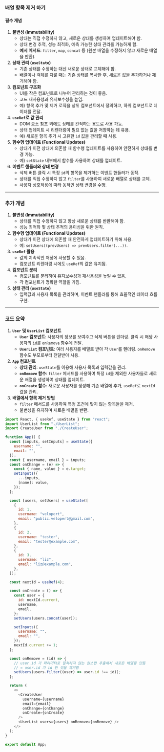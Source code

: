 ### 배열 항목 제거 하기

#### 필수 개념

1. **불변성 (Immutability)**
   - 상태는 직접 수정하지 않고, 새로운 상태를 생성하여 업데이트해야 함.
   - 상태 변경 추적, 성능 최적화, 예측 가능한 상태 관리를 가능하게 함.
   - **예시 메서드**: `filter`, `map`, `concat` 등 (원본 배열을 수정하지 않고 새로운 배열을 반환).
2. **상태 관리 (`useState`)**
   - 기존 상태를 수정하는 대신 새로운 상태로 교체해야 함.
   - 배열이나 객체를 다룰 때는 기존 상태를 복사한 후, 새로운 값을 추가하거나 제거해야 함.
3. **컴포넌트 구조화**
   - UI를 작은 컴포넌트로 나누어 관리하는 것이 좋음.
   - 코드 재사용성과 유지보수성을 높임.
   - 예) 항목 추가 및 제거 로직을 상위 컴포넌트에서 정의하고, 하위 컴포넌트로 데이터를 전달.
4. **`useRef`로 값 관리**
   - DOM 요소 참조 외에도 상태를 간직하는 용도로 사용 가능.
   - 상태 업데이트 시 리렌더링이 필요 없는 값을 저장하는 데 유용.
   - 예) 새로운 항목 추가 시 고유한 `id` 값을 관리할 때 사용.
5. **함수형 업데이트 (Functional Updates)**
   - 상태가 이전 상태에 의존할 때 함수형 업데이트를 사용하여 안전하게 상태를 변경 가능.
   - 예) `setState` 내부에서 함수를 사용하여 상태를 업데이트.
6. **이벤트 핸들러와 상태 변경**
   - 삭제 버튼 클릭 시 특정 `id`의 항목을 제거하는 이벤트 핸들러가 동작.
   - 상태를 직접 수정하지 않고 `filter`를 사용하여 새로운 배열로 상태를 교체.
   - 사용자 상호작용에 따라 동적인 상태 변경을 수행.

---

### 추가 개념

1. **불변성 (Immutability)**
   - 상태를 직접 수정하지 않고 항상 새로운 상태를 반환해야 함.
   - 성능 최적화 및 상태 추적의 용이성을 위한 원칙.
2. **함수형 업데이트 (Functional Updates)**
   - 상태가 이전 상태에 의존할 때 안전하게 업데이트하기 위해 사용.
   - 예: `setUsers((prevUsers) => prevUsers.filter(...))`.
3. **`useRef` 활용**
   - 값의 지속적인 저장에 사용할 수 있음.
   - 컴포넌트 리렌더링 시에도 `useRef`의 값은 유지됨.
4. **컴포넌트 분리**
   - 컴포넌트를 분리하여 유지보수성과 재사용성을 높일 수 있음.
   - 각 컴포넌트가 명확한 역할을 가짐.
5. **상태 관리 (`useState`)**
   - 입력값과 사용자 목록을 관리하며, 이벤트 핸들러를 통해 효율적인 데이터 흐름 구현.

---

### 코드 요약

1. **`User` 및 `UserList` 컴포넌트**
   - **`User` 컴포넌트**: 사용자의 정보를 보여주고 삭제 버튼을 렌더링. 클릭 시 해당 사용자의 `id`를 `onRemove` 함수에 전달.
   - **`UserList` 컴포넌트**: 여러 사용자를 배열로 받아 각 `User`를 렌더링. `onRemove` 함수도 부모로부터 전달받아 사용.
2. **`App` 컴포넌트**
   - **상태 관리**: `useState`를 이용해 사용자 목록과 입력값을 관리.
   - **`onRemove` 함수**: `filter` 메서드를 사용하여 특정 `id`를 제외한 사용자들로 새로운 배열을 생성하여 상태를 업데이트.
   - **`onCreate` 함수**: 새로운 사용자를 생성해 기존 배열에 추가, `useRef`로 `nextId` 값을 관리.
3. **배열에서 항목 제거 방법**
   - `filter` 메서드를 사용하여 특정 조건에 맞지 않는 항목들을 제거.
   - 불변성을 유지하며 새로운 배열을 반환.

```js
import React, { useRef, useState } from "react";
import UserList from "./UserList";
import CreateUser from "./CreateUser";

function App() {
  const [inputs, setInputs] = useState({
    username: "",
    email: "",
  });
  const { username, email } = inputs;
  const onChange = (e) => {
    const { name, value } = e.target;
    setInputs({
      ...inputs,
      [name]: value,
    });
  };

  const [users, setUsers] = useState([
    {
      id: 1,
      username: "velopert",
      email: "public.velopert@gmail.com",
    },
    {
      id: 2,
      username: "tester",
      email: "tester@example.com",
    },
    {
      id: 3,
      username: "liz",
      email: "liz@example.com",
    },
  ]);

  const nextId = useRef(4);

  const onCreate = () => {
    const user = {
      id: nextId.current,
      username,
      email,
    };
    setUsers(users.concat(user));

    setInputs({
      username: "",
      email: "",
    });
    nextId.current += 1;
  };

  const onRemove = (id) => {
    // user.id 가 파라미터로 일치하지 않는 원소만 추출해서 새로운 배열을 만듬
    // = user.id 가 id 인 것을 제거함
    setUsers(users.filter((user) => user.id !== id));
  };

  return (
    <>
      <CreateUser
        username={username}
        email={email}
        onChange={onChange}
        onCreate={onCreate}
      />
      <UserList users={users} onRemove={onRemove} />
    </>
  );
}

export default App;
```
